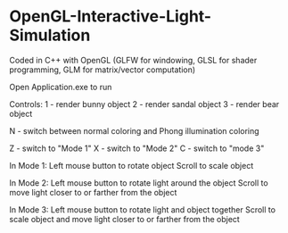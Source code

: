 # OpenGL-Interactive-Light-Simulation
Coded in C++ with OpenGL (GLFW for windowing, GLSL for shader programming, GLM for matrix/vector computation)

Open Application.exe to run

Controls: 
1 - render bunny object
2 - render sandal object
3 - render bear object

N - switch between normal coloring and Phong illumination coloring

Z - switch to "Mode 1"
X - switch to "Mode 2"
C - switch to "mode 3"

In Mode 1:
Left mouse button to rotate object
Scroll to scale object

In Mode 2:
Left mouse button to rotate light around the object
Scroll to move light closer to or farther from the object

In Mode 3:
Left mouse button to rotate light and object together
Scroll to scale object and move light closer to or farther from the object
